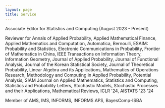 ```yaml
---
layout: page
title: Service
---
```

Associate Editor for Statistics and Computing (August 2023 - Present)

Reviewer for Annals of Applied Probability, Applied Mathematical Finance, Applied Mathematics and Computation, Automatica, Bernoulli, ESAIM: Probability and Statistics, Electronic Communications in Probability, Frontier of Mathematics in China, IEEE Transactions on Information Theory, Information Geometry, Journal of Applied Probability, Journal of Functional Analysis, Journal of the Korean Statistical Society, Journal of Theoretical Probability, Linear Algebra and its Applications, Mathematics of Operations Research, Methodology and Computing in Applied Probability, Potential Analysis, SIAM Journal on Applied Mathematics, Statistics and Computing, Statistics and Probability Letters, Stochastic Models, Stochastic Processes and their Applications, Mathematical Reviews, ICLR '24, AISTATS '23 '24

Member of AMS, IMS, INFORMS, INFORMS APS, BayesComp-ISBA 

